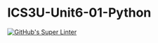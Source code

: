 # ICS3U-Unit6-01-Python

[![GitHub's Super Linter](https://github.com/noah-mccaskill/ICS3U-Unit6-01-Python/workflows/GitHub's%20Super%20Linter/badge.svg)](https://github.com/noah-mccaskill/ICS3U-Unit6-01-Python/actions)
